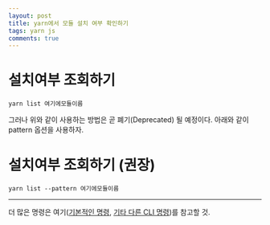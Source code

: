 ```yaml
---
layout: post
title: yarn에서 모듈 설치 여부 확인하기
tags: yarn js
comments: true
---
```


# 설치여부 조회하기
~~~
yarn list 여기에모듈이름
~~~
     
그러나 위와 같이 사용하는 방법은 곧 폐기(Deprecated) 될 예정이다. 아래와 같이 pattern 옵션을 사용하자.
      
# 설치여부 조회하기 (권장)
~~~
yarn list --pattern 여기에모듈이름
~~~
      
---
     
더 많은 명령은 여기([기본적인 명령](https://yarnpkg.com/en/docs/usage), [기타 다른 CLI 명령](https://yarnpkg.com/en/docs/cli/))를 참고할 것.   